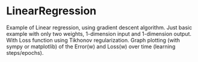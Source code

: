 # LinearRegression
Example of Linear regression, using gradient descent algorithm. Just basic example with only two weights, 1-dimension input and 1-dimension output.
With Loss function using Tikhonov regularization. 
Graph plotting (with sympy or matplotlib) of the Error(w) and Loss(w) over time (learning steps/epochs).
